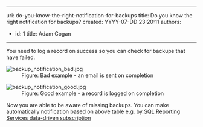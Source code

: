 

---
uri: do-you-know-the-right-notification-for-backups
title: Do you know the right notification for backups?
created: YYYY-07-DD 23:20:11
authors:
  - id: 1
    title: Adam Cogan
---




<span class='intro'> ​You need to log a record on success so you can check for backups that have failed. <br> </span>

<dl class="badImage"><dt><img src="/PublishingImages/backup_notification_bad.jpg" alt="backup_notification_bad.jpg" /></dt><dd>Figure&#58; Bad example - an email is sent on completion</dd></dl><dl class="goodImage"><dt><img src="/PublishingImages/backup_notification_good.jpg" alt="backup_notification_good.jpg" /></dt><dd>Figure&#58; Good example - a record is logged on completion</dd></dl><p>​​​Now you are able to be aware of missing backups. You can make automatically notification based on above table e.g.&#160;<a href="https&#58;//www.ssw.com.au/ssw/KB/KB.aspx?KBID=Q1455840">by SQL Reporting Services data-driven subscription</a></p>
​​<br>


